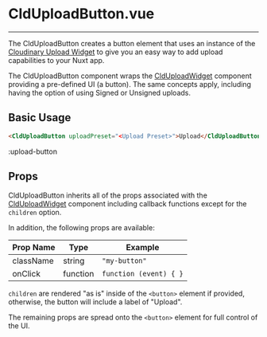# CldUploadButton.vue

---

The CldUploadButton creates a button element that uses an instance of the [Cloudinary Upload Widget](https://cloudinary.com/documentation/upload_widget) to give you an easy way to add upload capabilities to your Nuxt app.

The CldUploadButton component wraps the [CldUploadWidget](/components/clduploadwidget) component providing a pre-defined UI (a button). The same concepts apply, including having the option of using Signed or Unsigned uploads.

## Basic Usage

```html
<CldUploadButton uploadPreset="<Upload Preset>">Upload</CldUploadButton>
```

:upload-button

## Props

CldUploadButton inherits all of the props associated with the [CldUploadWidget](/components/clduploadwidget) component including callback functions except for the `children` option.

In addition, the following props are available:

| Prop Name | Type     | Example                |
| --------- | -------- | ---------------------- |
| className | string   | `"my-button"`          |
| onClick   | function | `function (event) { }` |

`children` are rendered "as is" inside of the `<button>` element if provided, otherwise, the button will include a label of "Upload".

The remaining props are spread onto the `<button>` element for full control of the UI.
